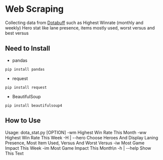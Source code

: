 # Web Scraping

Collecting data from [Dotabuff](https://www.dotabuff.com)
such as Highest Winrate (monthly and weekly)
Hero stat like lane presence, items mostly used, worst versus and best versus

## Need to Install
* pandas
```shell
pip install pandas
```
* request
```shell
pip install request
```
* BeautifulSoup
```shell
pip install beautifulsoup4
```
## How to Use
Usage: dota_stat.py [OPTION]
-wm             Highest Win Rate This Month
-ww             Highest Win Rate This Week
-H | --hero     Choose Heroes And Display Laning Presence, Most Item Used,
                Versus And Worst Versus
-iw             Most Game Impact This Week
-im             Most Game Impact This Month\n
-h | --help     Show This Text

